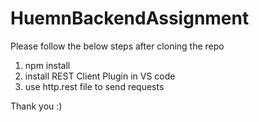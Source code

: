 # HuemnBackendAssignment

Please follow the below steps after cloning the repo

1. npm install
2. install REST Client Plugin in VS code
3. use http.rest file to send requests

Thank you :)
